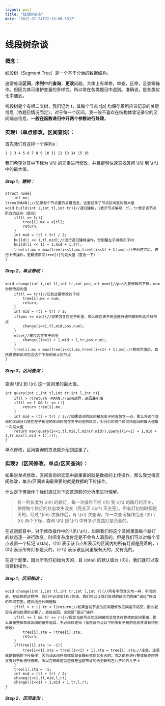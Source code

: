 ```yaml
---
layout: post
title: "线段树杂谈"
date: "2022-07-24T22:18:06.501Z"
---
```

线段树杂谈
=====

### 概念：

线段树（Segment Tree）是一个基于分治的数据结构。

通常处理**区间**，**序列**中的**查询**，**更改**问题。大体上有单修，单查，区修，区查等操作。但因为其可维护变量的多样性，所以常在各类题目中遇到。准确说，是各类优化中遇到。

线段树是个有根二叉树，我们记为 t，其每个节点 t\[p\] 均保存着所应该记录的关键信息（依题目情况而定）。对于每一个区间，我一般不喜欢在结构体里记录它的区间端点信息，**一般在函数递归中开两个参数进行处理**。

### 实现1（单点修改，区间查询）：

首先我们有这样一个序列a：

    1 2 3 4 5 6 7 8 9 10 11 12 13 14 15 16
    

我们希望对其中下标为 \\(i\\) 的元素进行修改，并且能够快速查找区间 \\(l\\) 到 \\(r\\) 中的最大值。

##### Step 1，建树：

    struct node{
    	int mx;
    }tree[MAXN];//记录每个节点里的关键信息，这里记录了节点区间里的最大值
    void build(int i,int tl,int tr){//递归建树，i表示节点编号，tl，tr表示该节点所含的区间（后同）
    	if(tl == tr){
    		tree[i].mx = a[tl];
    		return;
    	}
    	int mid = (tl + tr) / 2;
    	build(i << 1,tl,mid);//进行递归建树操作，分别建左子树和右子树
    	build((i << 1) + 1,mid + 1,tr);
    	tree[i].mx = max(tree[i<<1].mx,tree[(i<<1) + 1].mx);//子树建完后，进行上传操作，更新该区间tree[i]的最大值（意会一下）
    }
    

##### Step 2，单点修改：

    void change(int i,int tl,int tr,int pos,int num){//pos为要修改的下标，num为修改后的值
    	if(tl == tr){//已到达要修改的下标
    		tree[i].mx = num;
    		return;
    	}
    	int mid = (tl + tr) / 2;
    	if(pos <= mid){//如果包含在左子树里，那么就在该子树里进行递归直到到达目标节点
    		change(i<<1,tl,mid,pos,num);
    	}
    	else{//被包含在右子树里
    		change((i<<1) + 1,mid + 1,tr,pos,num);
    	}
    	tree[i].mx = max(tree[i<<1].mx,tree[(i<<1) + 1].mx);//修改完值后，自然要更新区间包含这个下标的树上的节点
    }
    

##### Step 3，区间查询：

查询 \\(l\\) 到 \\(r\\) 这一区间里的最大值。

    int query(int i,int tl,int tr,int l,int r){
    	if(l > r)return -MAXN;//区间越界，返回最小值
    	if(tl == l && tr == r){
    		return tree[i].mx;
    	}
    	int mid = (tl + tr) / 2;//如果查询的区间被左右子树各包含一点，那么将这个查询的区间分为落在左子树里的区间和落在右子树里的区间，对分后的两个区间所返回的最大值取一次最大值
    	return max(query(i<<1,tl,mid,l,min(r,mid)),query((i<<1) + 1,mid + 1,tr,max(l,mid + 1),r));
    }
    

单点修改，区间查询的方法就介绍到这里了。

### 实现2（区间修改，单点/区间查询）：

如果说单点修改，区间查询的实现中最重要的就是数据的上传操作，那么我觉得区间修改，单点/区间查询最重要的就是数据的下传操作。

什么是下传操作？我们通过对下面这道题的分析来进行理解。

> 有一列长度为 \\(n\\) 的路灯，每一次操作下标 \\(l\\) 到 \\(r\\) 的路灯的开关，使得每个路灯的状态发生改变（亮变灭 \\(or\\) 灭变亮）。所有灯初始时都是灭的，经过 \\(m\\) 次操作后，有 \\(x\\) 次查询，每一次查询操作给出 \\(l\\) \\(r\\) 两个下标，查询 \\(l\\) 到 \\(r\\) 中有多少盏路灯是亮着的。

在这道题目中，对于修改操作中的 \\(l\\) \\(r\\)，如果我们将这个区间里面每个路灯的状态逐一进行改变，时间复杂度肯定是不会令人满意的。但是我们可以对每个节点设置一个标记 \\(sta\\)，\\(1\\) 表示该节点所表示的区间内的所有灯都是亮着的，\\(0\\) 表示所有灯都是灭的，\\(-1\\) 表示该区间里既有灭的，又有亮的。

在这个题里，因为所有灯初始为灭的，且 \\(sta\\) 的默认值为 \\(0\\)，我们就可以取消建树操作。

##### Step 1，区间修改：

    void change(int i,int tl,int tr,int l,int r){//所有字母含义均一样，不同的是，在区修的过程中，我们不必改变l和r的值，我们可以让我们处理的区间范围来“适应”修改的区间范围，建议结合代码理解
    	if(tl > r || tr < l)return;//如果当前节点的区间跟修改区间毫不相交，那么就没有递归处理的必要了，直接返回，这就是“适应”操作
    	if(tl >= l && tr <= r){//假如当前节点的区间被完全包含在修改的区间里面，那么直接整体修改区间的值并返回，不必继续递归（虽然该节点以下的所有子树的信息并没有得到修改）
    		tree[i].sta = !tree[i].sta;
    		return;
    	}
    	if(tree[i].sta != -1){
    		tree[i<<1].sta = tree[(i<<1) + 1].sta = tree[i].sta;//注意，这里就是数据的下传操作，因为该区间在修改后就会既有亮的又有灭的，而之前在进行整体操作时并没有对子树进行修改，所以在修改前就应该把当前节点的纸更新到左儿子和右儿子上
    	}
    	tree[i].sta = -1;
    	int mid = (tl + tr) / 2;
    	chaneg(i<<1,tl,mid,l,r);
    	change((i<<1) + 1,mid + 1,tr,l,r);
    }
    

##### Step 2，区间查询：
